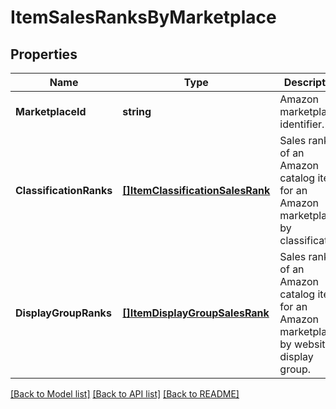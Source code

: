 # ItemSalesRanksByMarketplace

## Properties
Name | Type | Description | Notes
------------ | ------------- | ------------- | -------------
**MarketplaceId** | **string** | Amazon marketplace identifier. | [default to null]
**ClassificationRanks** | [**[]ItemClassificationSalesRank**](ItemClassificationSalesRank.md) | Sales ranks of an Amazon catalog item for an Amazon marketplace by classification. | [optional] [default to null]
**DisplayGroupRanks** | [**[]ItemDisplayGroupSalesRank**](ItemDisplayGroupSalesRank.md) | Sales ranks of an Amazon catalog item for an Amazon marketplace by website display group. | [optional] [default to null]

[[Back to Model list]](../README.md#documentation-for-models) [[Back to API list]](../README.md#documentation-for-api-endpoints) [[Back to README]](../README.md)

